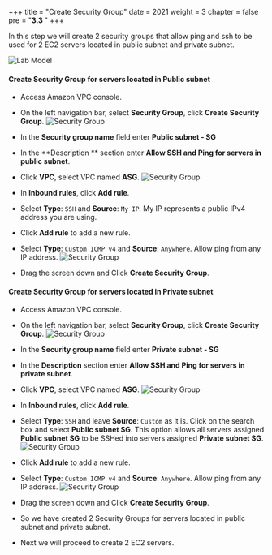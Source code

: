 +++
title = "Create Security Group"
date = 2021
weight = 3
chapter = false
pre = "<b>3.3 </b>"
+++

In this step we will create 2 security groups that allow ping and ssh to be used for 2 EC2 servers located in public subnet and private subnet.

![Lab Model](/images/architecture/lab-3.2.png?width=40pc)

#### Create Security Group for servers located in Public subnet

* Access Amazon VPC console.
* On the left navigation bar, select **Security Group**, click **Create Security Group**.
![Security Group](/images/vpc/create-sg.png?width=90pc)

* In the **Security group name** field enter **Public subnet - SG**
* In the **Description ** section enter **Allow SSH and Ping for servers in public subnet**.
* Click **VPC**, select VPC named **ASG**.
![Security Group](/images/vpc/create-sg2.png?width=90pc)

* In **Inbound rules**, click **Add rule**.
* Select **Type**: `SSH` and **Source**: `My IP`. My IP represents a public IPv4 address you are using.
* Click **Add rule** to add a new rule.
* Select **Type**: `Custom ICMP v4` and **Source**: `Anywhere`. Allow ping from any IP address.
![Security Group](/images/vpc/create-sg3.png?width=90pc)
* Drag the screen down and Click **Create Security Group**.

#### Create Security Group for servers located in Private subnet
* Access Amazon VPC console.
* On the left navigation bar, select **Security Group**, click **Create Security Group**.
![Security Group](/images/vpc/create-sg4.png?width=90pc)

* In the **Security group name** field enter **Private subnet - SG**
* In the **Description** section enter **Allow SSH and Ping for servers in private subnet**.
* Click **VPC**, select VPC named **ASG**.
![Security Group](/images/vpc/create-sg5.png?width=90pc)

* In **Inbound rules**, click **Add rule**.
* Select **Type**: `SSH` and leave **Source**: `Custom` as it is. Click on the search box and select **Public subnet SG**. This option allows all servers assigned **Public subnet SG** to be SSHed into servers assigned **Private subnet SG**.
![Security Group](/images/vpc/create-sg6.png?width=90pc)

* Click **Add rule** to add a new rule.
* Select **Type**: `Custom ICMP v4` and **Source**: `Anywhere`. Allow ping from any IP address.
![Security Group](/images/vpc/create-sg7.png?width=90pc)
* Drag the screen down and Click **Create Security Group**.

* So we have created 2 Security Groups for servers located in public subnet and private subnet.
* Next we will proceed to create 2 EC2 servers.